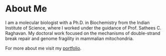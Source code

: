 # About Me
I am a molecular biologist with a Ph.D. in Biochemistry from the Indian Institute of Science, where I worked under the guidance of Prof. Sathees C. Raghavan. My doctoral work focused on the mechanisms of double-strand break repair and genome fragility in mammalian mitochondria.

For more about me visit my [portfolio](https://sumedha-dahal.github.io/).
